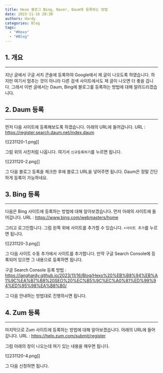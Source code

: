 ```yaml
---
title: Hexo 블로그 Bing, Naver, Daum에 등록하는 방법
date: 2023-11-16 20:38
authors: Hardy
categories: Blog
tags:
  - "#Hexo"
  - "#Blog"
---
```

## 1. 개요
---
지난 글에서 구글 서치 콘솔에 등록하여 Google에서 제 글이 나오도록 하였습니다.
하지만 여기서 멈추는 것이 아니라 다른 검색 사이트에서도 제 글이 나오면 더 좋을 겁니다.
그래서 이번 글에서는 Daum,  Bing에 블로그를 등록하는 방법에 대해 알려드리겠습니다.



## 2. Daum 등록
---
먼저 다음 사이트에 등록해보도록 하겠습니다. 아래의 URL에 들어갑니다.
URL : https://register.search.daum.net/index.daum

![[231120-1.png]]

그럼 위의 사진처럼 나옵니다. 여기서 `신규등록하기`를 누르면 됩니다.

![[231120-2.png]]

그 다음 블로그 등록을 체크한 후에 블로그 URL을 넣어주면 됩니다.
Daum은 정말 간단하게 등록이 가능하네요.



## 3. Bing 등록
---
다음은 Bing 사이트에 등록하는 방법에 대해 알아보겠습니다. 먼저 아래의 사이트에 들어갑니다.
URL : https://www.bing.com/webmasters/home

그리고 로그인합니다. 그럼 왼쪽 위에 사이트를 추가할 수 있습니다. `+사이트 추가`를 누르면 됩니다.

![[231120-3.png]]

그 다음 사이트 수동 추가에서 사이트를 추가합니다. 만약 구글 Search Console에 등록되어 있으면 그 내용으로 등록하면 됩니다.

구글 Search Console 등록 방법 : https://janghardy.github.io/2023/11/16/Blog/Hexo%20%EB%B8%94%EB%A1%9C%EA%B7%B8%20SEO%20%EC%B5%9C%EC%A0%81%ED%99%94%ED%95%98%EA%B8%B0/

그 다음 안내하는 방법대로 진행하시면 됩니다.



## 4. Zum 등록
---
마지막으로 Zum 사이트에 등록하는 방법에 대해 알아보겠습니다. 아래의 URL에 들어갑니다.
URL : https://help.zum.com/submit/register

그럼 아래의 창이 나오는데 여기 있는 내용을 채우면 됩니다.

![[231120-4.png]]

그 다음 신청하면 됩니다.